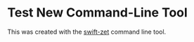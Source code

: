 # Test New Command-Line Tool

This was created with the [swift-zet](https://github.com/m-housh/swift-zet)
command line tool.

